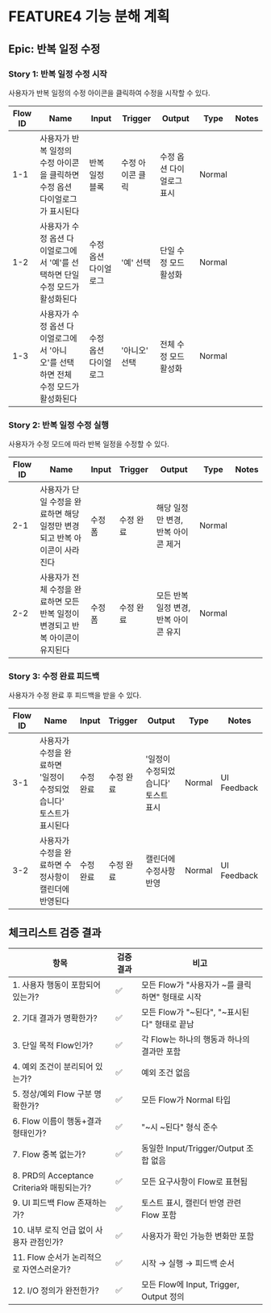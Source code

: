 # FEATURE4 기능 분해 계획

## Epic: 반복 일정 수정

### Story 1: 반복 일정 수정 시작

사용자가 반복 일정의 수정 아이콘을 클릭하여 수정을 시작할 수 있다.

| Flow ID | Name                                                                              | Input                | Trigger          | Output                    | Type   | Notes |
| ------- | --------------------------------------------------------------------------------- | -------------------- | ---------------- | ------------------------- | ------ | ----- |
| 1-1     | 사용자가 반복 일정의 수정 아이콘을 클릭하면 수정 옵션 다이얼로그가 표시된다       | 반복 일정 블록       | 수정 아이콘 클릭 | 수정 옵션 다이얼로그 표시 | Normal |       |
| 1-2     | 사용자가 수정 옵션 다이얼로그에서 '예'를 선택하면 단일 수정 모드가 활성화된다     | 수정 옵션 다이얼로그 | '예' 선택        | 단일 수정 모드 활성화     | Normal |       |
| 1-3     | 사용자가 수정 옵션 다이얼로그에서 '아니오'를 선택하면 전체 수정 모드가 활성화된다 | 수정 옵션 다이얼로그 | '아니오' 선택    | 전체 수정 모드 활성화     | Normal |       |

### Story 2: 반복 일정 수정 실행

사용자가 수정 모드에 따라 반복 일정을 수정할 수 있다.

| Flow ID | Name                                                                           | Input   | Trigger   | Output                                | Type   | Notes |
| ------- | ------------------------------------------------------------------------------ | ------- | --------- | ------------------------------------- | ------ | ----- |
| 2-1     | 사용자가 단일 수정을 완료하면 해당 일정만 변경되고 반복 아이콘이 사라진다      | 수정 폼 | 수정 완료 | 해당 일정만 변경, 반복 아이콘 제거    | Normal |       |
| 2-2     | 사용자가 전체 수정을 완료하면 모든 반복 일정이 변경되고 반복 아이콘이 유지된다 | 수정 폼 | 수정 완료 | 모든 반복 일정 변경, 반복 아이콘 유지 | Normal |       |

### Story 3: 수정 완료 피드백

사용자가 수정 완료 후 피드백을 받을 수 있다.

| Flow ID | Name                                                               | Input     | Trigger   | Output                              | Type   | Notes       |
| ------- | ------------------------------------------------------------------ | --------- | --------- | ----------------------------------- | ------ | ----------- |
| 3-1     | 사용자가 수정을 완료하면 '일정이 수정되었습니다' 토스트가 표시된다 | 수정 완료 | 수정 완료 | '일정이 수정되었습니다' 토스트 표시 | Normal | UI Feedback |
| 3-2     | 사용자가 수정을 완료하면 수정사항이 캘린더에 반영된다              | 수정 완료 | 수정 완료 | 캘린더에 수정사항 반영              | Normal | UI Feedback |

## 체크리스트 검증 결과

| 항목                                       | 검증 결과 | 비고                                            |
| ------------------------------------------ | --------- | ----------------------------------------------- |
| 1. 사용자 행동이 포함되어 있는가?          | ✅        | 모든 Flow가 "사용자가 ~를 클릭하면" 형태로 시작 |
| 2. 기대 결과가 명확한가?                   | ✅        | 모든 Flow가 "~된다", "~표시된다" 형태로 끝남    |
| 3. 단일 목적 Flow인가?                     | ✅        | 각 Flow는 하나의 행동과 하나의 결과만 포함      |
| 4. 예외 조건이 분리되어 있는가?            | ✅        | 예외 조건 없음                                  |
| 5. 정상/예외 Flow 구분 명확한가?           | ✅        | 모든 Flow가 Normal 타입                         |
| 6. Flow 이름이 행동+결과 형태인가?         | ✅        | "~시 ~된다" 형식 준수                           |
| 7. Flow 중복 없는가?                       | ✅        | 동일한 Input/Trigger/Output 조합 없음           |
| 8. PRD의 Acceptance Criteria와 매핑되는가? | ✅        | 모든 요구사항이 Flow로 표현됨                   |
| 9. UI 피드백 Flow 존재하는가?              | ✅        | 토스트 표시, 캘린더 반영 관련 Flow 포함         |
| 10. 내부 로직 언급 없이 사용자 관점인가?   | ✅        | 사용자가 확인 가능한 변화만 포함                |
| 11. Flow 순서가 논리적으로 자연스러운가?   | ✅        | 시작 → 실행 → 피드백 순서                       |
| 12. I/O 정의가 완전한가?                   | ✅        | 모든 Flow에 Input, Trigger, Output 정의         |
